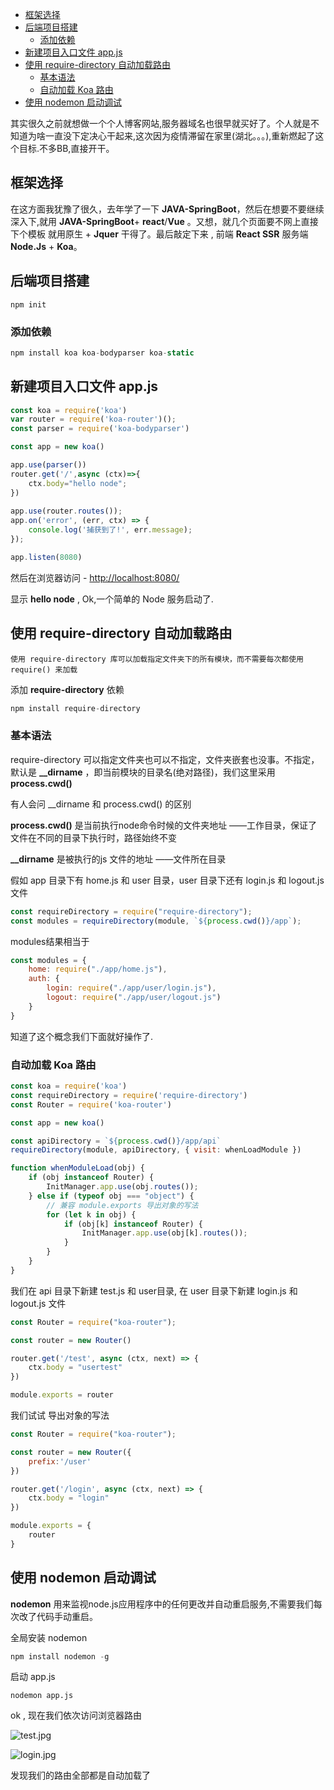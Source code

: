 <!-- TOC -->

- [框架选择](#框架选择)
- [后端项目搭建](#后端项目搭建)
    - [添加依赖](#添加依赖)
- [新建项目入口文件 app.js](#新建项目入口文件-appjs)
- [使用 require-directory 自动加载路由](#使用-require-directory-自动加载路由)
    - [基本语法](#基本语法)
    - [自动加载 Koa 路由](#自动加载-koa-路由)
- [使用 nodemon 启动调试](#使用-nodemon-启动调试)

<!-- /TOC -->
其实很久之前就想做一个个人博客网站,服务器域名也很早就买好了。个人就是不知道为啥一直没下定决心干起来,这次因为疫情滞留在家里(湖北。。。),重新燃起了这个目标.不多BB,直接开干。

## 框架选择
在这方面我犹豫了很久，去年学了一下 **JAVA-SpringBoot**，然后在想要不要继续深入下,就用 **JAVA-SpringBoot**+ **react**/**Vue** 。又想，就几个页面要不网上直接下个模板 就用原生 + **Jquer** 干得了。最后敲定下来 , 前端 **React SSR** 服务端 **Node.Js** + **Koa**。

## 后端项目搭建

```JS
npm init 
```

### 添加依赖

```js
npm install koa koa-bodyparser koa-static 
```

## 新建项目入口文件 app.js

```js
const koa = require('koa')
var router = require('koa-router')();
const parser = require('koa-bodyparser')

const app = new koa()

app.use(parser())
router.get('/',async (ctx)=>{
    ctx.body="hello node";
})
 
app.use(router.routes()); 
app.on('error', (err, ctx) => {
    console.log('捕获到了!', err.message);
});

app.listen(8080)
```

然后在浏览器访问 - [http://localhost:8080/](http://localhost:8080/) 

显示 **hello node** , Ok,一个简单的 Node 服务启动了.

## 使用 require-directory 自动加载路由

    使用 require-directory 库可以加载指定文件夹下的所有模块，而不需要每次都使用 require() 来加载

添加 **require-directory** 依赖

```js
npm install require-directory
```

### 基本语法
require-directory 可以指定文件夹也可以不指定，文件夹嵌套也没事。不指定，默认是 **__dirname** ，即当前模块的目录名(绝对路径)，我们这里采用 **process.cwd()**

有人会问 __dirname 和 process.cwd() 的区别

**process.cwd()** 是当前执行node命令时候的文件夹地址 ——工作目录，保证了文件在不同的目录下执行时，路径始终不变

**__dirname** 是被执行的js 文件的地址 ——文件所在目录

假如 app 目录下有 home.js 和 user 目录，user 目录下还有 login.js 和 logout.js 文件

```js
const requireDirectory = require("require-directory");
const modules = requireDirectory(module, `${process.cwd()}/app`);

```
modules结果相当于

```js
const modules = {
    home: require("./app/home.js"),
    auth: {
        login: require("./app/user/login.js"),
        logout: require("./app/user/logout.js")
    }
}
```
知道了这个概念我们下面就好操作了.

### 自动加载 Koa 路由

```js
const koa = require('koa')
const requireDirectory = require('require-directory')
const Router = require('koa-router')

const app = new koa()

const apiDirectory = `${process.cwd()}/app/api`
requireDirectory(module, apiDirectory, { visit: whenLoadModule })

function whenModuleLoad(obj) {
    if (obj instanceof Router) {
        InitManager.app.use(obj.routes());
    } else if (typeof obj === "object") {
        // 兼容 module.exports 导出对象的写法
        for (let k in obj) {
            if (obj[k] instanceof Router) {
                InitManager.app.use(obj[k].routes());
            }
        }
    }
}
```

我们在 api 目录下新建 test.js 和 user目录, 在 user 目录下新建 login.js 和 logout.js 文件

```js
const Router = require("koa-router");

const router = new Router()

router.get('/test', async (ctx, next) => {
    ctx.body = "usertest"
})

module.exports = router
```

我们试试  导出对象的写法

```js
const Router = require("koa-router");

const router = new Router({
    prefix:'/user'
})

router.get('/login', async (ctx, next) => {
    ctx.body = "login"
})

module.exports = {
    router
}
```

## 使用 nodemon 启动调试

**nodemon** 用来监视node.js应用程序中的任何更改并自动重启服务,不需要我们每次改了代码手动重启。

全局安装 nodemon

```js
npm install nodemon -g 
```

启动 app.js

```
nodemon app.js
```

ok , 现在我们依次访问浏览器路由 

![test.jpg](https://upload-images.jianshu.io/upload_images/2919971-e8cf5b294f66bc8c.jpg?imageMogr2/auto-orient/strip%7CimageView2/2/w/1240)

![login.jpg](https://upload-images.jianshu.io/upload_images/2919971-49818a2d5662de22.jpg?imageMogr2/auto-orient/strip%7CimageView2/2/w/1240)


发现我们的路由全部都是自动加载了

